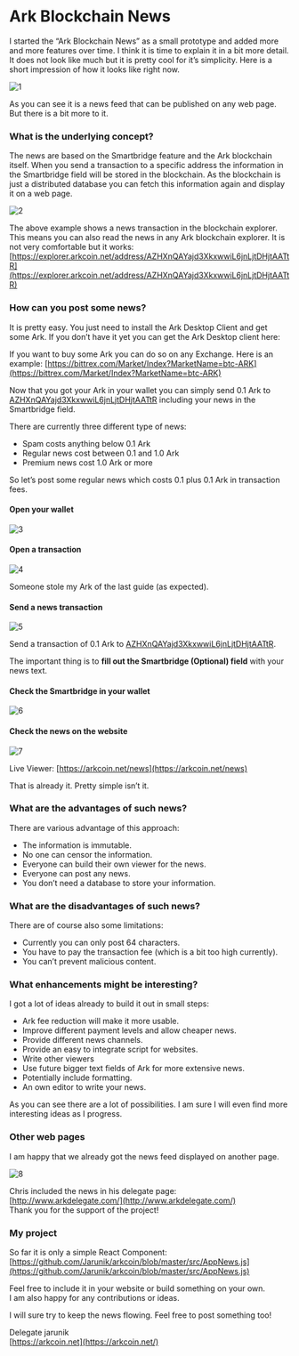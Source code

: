 # Ark Blockchain News

I started the “Ark Blockchain News” as a small prototype and added more and more
features over time. I think it is time to explain it in a bit more detail. It
does not look like much but it is pretty cool for it’s simplicity. Here is a
short impression of how it looks like right now.

![1](/img/ark-blockchain-news/1_1krow2yqzenj1YZWYsrcGQ.png)

As you can see it is a news feed that can be published on any web page. But
there is a bit more to it.

### What is the underlying concept?

The news are based on the Smartbridge feature and the Ark blockchain itself.
When you send a transaction to a specific address the information in the
Smartbridge field will be stored in the blockchain. As the blockchain is just a
distributed database you can fetch this information again and display it on a
web page.

![2](/img/ark-blockchain-news/1_O-gU-DvgiZGnR_EMVf987A.png)

The above example shows a news transaction in the blockchain explorer. This
means you can also read the news in any Ark blockchain explorer. It is not very
comfortable but it works:
[https://explorer.arkcoin.net/address/AZHXnQAYajd3XkxwwiL6jnLjtDHjtAATtR](https://explorer.arkcoin.net/address/AZHXnQAYajd3XkxwwiL6jnLjtDHjtAATtR)

### How can you post some news?

It is pretty easy. You just need to install the Ark Desktop Client and get some
Ark. If you don’t have it yet you can get the Ark Desktop client here:

If you want to buy some Ark you can do so on any Exchange. Here is an example:
[https://bittrex.com/Market/Index?MarketName=btc-ARK](https://bittrex.com/Market/Index?MarketName=btc-ARK)

Now that you got your Ark in your wallet you can simply send 0.1 Ark to
[AZHXnQAYajd3XkxwwiL6jnLjtDHjtAATtR](https://explorer.arkcoin.net/address/AZHXnQAYajd3XkxwwiL6jnLjtDHjtAATtR)
including your news in the Smartbridge field.

There are currently three different type of news:

* Spam costs anything below 0.1 Ark
* Regular news cost between 0.1 and 1.0 Ark
* Premium news cost 1.0 Ark or more

So let’s post some regular news which costs 0.1 plus 0.1 Ark in transaction
fees.

#### Open your wallet

![3](/img/ark-blockchain-news/1_7Ax90-EHP1Jd7_e_g9Ge3g.png)

#### Open a transaction

![4](/img/ark-blockchain-news/1_jBkiWbGXqLAEb5Ol4BSjLw.png)

Someone stole my Ark of the last guide (as expected).

#### Send a news transaction

![5](/img/ark-blockchain-news/1_IXMXKugEGoyDbIjIOCP7SA.png)

Send a transaction of 0.1 Ark to
[AZHXnQAYajd3XkxwwiL6jnLjtDHjtAATtR](https://explorer.arkcoin.net/address/AZHXnQAYajd3XkxwwiL6jnLjtDHjtAATtR).

The important thing is to **fill out the Smartbridge (Optional) field** with
your news text.

#### Check the Smartbridge in your wallet

![6](/img/ark-blockchain-news/1_8KQaLz5DaGyEWezUHYIN6g.png)

#### Check the news on the website

![7](/img/ark-blockchain-news/1_Gzl-jd6WMOjD1nfF_4yicw.png)

Live Viewer: [https://arkcoin.net/news](https://arkcoin.net/news)

That is already it. Pretty simple isn’t it.

### What are the advantages of such news?

There are various advantage of this approach:

* The information is immutable.
* No one can censor the information.
* Everyone can build their own viewer for the news.
* Everyone can post any news.
* You don’t need a database to store your information.

### What are the disadvantages of such news?

There are of course also some limitations:

* Currently you can only post 64 characters.
* You have to pay the transaction fee (which is a bit too high currently).
* You can’t prevent malicious content.

### What enhancements might be interesting?

I got a lot of ideas already to build it out in small steps:

* Ark fee reduction will make it more usable.
* Improve different payment levels and allow cheaper news.
* Provide different news channels.
* Provide an easy to integrate script for websites.
* Write other viewers
* Use future bigger text fields of Ark for more extensive news.
* Potentially include formatting.
* An own editor to write your news.

As you can see there are a lot of possibilities. I am sure I will even find more
interesting ideas as I progress.

### Other web pages

I am happy that we already got the news feed displayed on another page.

![8](/img/ark-blockchain-news/1_KgYIYyWFniexYudxRsjzsw.png)

Chris included the news in his delegate page:
[http://www.arkdelegate.com/](http://www.arkdelegate.com/)<br> Thank you for the
support of the project!

### My project

So far it is only a simple React Component:
[https://github.com/Jarunik/arkcoin/blob/master/src/AppNews.js](https://github.com/Jarunik/arkcoin/blob/master/src/AppNews.js)

Feel free to include it in your website or build something on your own.<br> I am
also happy for any contributions or ideas.

I will sure try to keep the news flowing. Feel free to post something too!

Delegate jarunik<br> [https://arkcoin.net](https://arkcoin.net/)